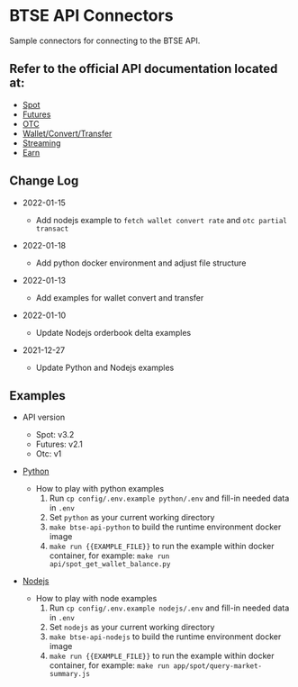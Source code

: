 # BTSE API Connectors
Sample connectors for connecting to the BTSE API.

## Refer to the official API documentation located at:

* [Spot](https://btsecom.github.io/docs/spot/en/#change-log)
* [Futures](https://btsecom.github.io/docs/futures/en/#change-log)
* [OTC](https://btsecom.github.io/docs/otc/en/#change-log)
* [Wallet/Convert/Transfer](https://btsecom.github.io/docs/wallet/en/#change-log)
* [Streaming](https://btsecom.github.io/docs/streaming/en/#change-log)
* [Earn](https://btsecom.github.io/docs/earn/en/#change-log)

## Change Log

* 2022-01-15
  - Add nodejs example to `fetch wallet convert rate` and `otc partial transact`

* 2022-01-18
  - Add python docker environment and adjust file structure

* 2022-01-13
  - Add examples for wallet convert and transfer

* 2022-01-10
  - Update Nodejs orderbook delta examples

* 2021-12-27
  - Update Python and Nodejs examples

## Examples

  * API version
    - Spot: v3.2
    - Futures: v2.1
    - Otc: v1


* [Python](https://github.com/btsecom/api-sample/tree/master/python)

  * How to play with python examples
    1. Run `cp config/.env.example python/.env` and fill-in needed data in `.env`
    1. Set `python` as your current working directory
    1. `make btse-api-python` to build the runtime environment docker image
    1. `make run {{EXAMPLE_FILE}}` to run the example within docker container, for example: `make run api/spot_get_wallet_balance.py`


* [Nodejs](https://github.com/btsecom/api-sample/tree/master/nodejs)

  * How to play with node examples
    1. Run `cp config/.env.example nodejs/.env` and fill-in needed data in `.env`
    1. Set `nodejs` as your current working directory
    1. `make btse-api-nodejs` to build the runtime environment docker image
    1. `make run {{EXAMPLE_FILE}}` to run the example within docker container, for example: `make run app/spot/query-market-summary.js`
